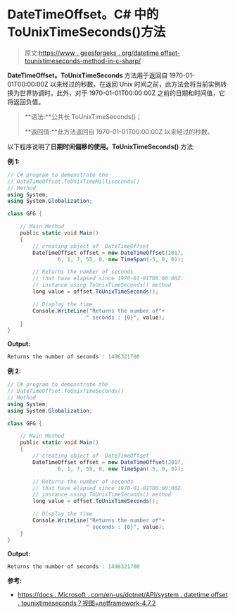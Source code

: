 # DateTimeOffset。C# 中的 ToUnixTimeSeconds()方法

> 原文:[https://www . geesforgeks . org/datetime offset-tounixtimeseconds-method-in-c-sharp/](https://www.geeksforgeeks.org/datetimeoffset-tounixtimeseconds-method-in-c-sharp/)

**DateTimeOffset。ToUnixTimeSeconds** 方法用于返回自 1970-01-01T00:00:00Z 以来经过的秒数。在返回 Unix 时间之前，此方法会将当前实例转换为世界协调时。此外，对于 1970-01-01T00:00:00Z 之前的日期和时间值，它将返回负值。

> **语法:**公共长 ToUnixTimeSeconds()；
> 
> **返回值:**此方法返回自 1970-01-01T00:00:00Z 以来经过的秒数。

以下程序说明了**日期时间偏移的使用。ToUnixTimeSeconds()** 方法:

**例 1:**

```cs
// C# program to demonstrate the
// DateTimeOffset.ToUnixTimeMilliseconds()
// Method
using System;
using System.Globalization;

class GFG {

    // Main Method
    public static void Main()
    {
        // creating object of  DateTimeOffset
        DateTimeOffset offset = new DateTimeOffset(2017,
                6, 1, 7, 55, 0, new TimeSpan(-5, 0, 0));

        // Returns the number of seconds
        // that have elapsed since 1970-01-01T00:00:00Z.
        // instance using ToUnixTimeSeconds() method
        long value = offset.ToUnixTimeSeconds();

        // Display the time
        Console.WriteLine("Returns the number of"+
                         " seconds : {0}", value);
    }
}
```

**Output:**

```cs
Returns the number of seconds : 1496321700

```

**例 2:**

```cs
// C# program to demonstrate the
// DateTimeOffset.ToUnixTimeSeconds()
// Method
using System;
using System.Globalization;

class GFG {

    // Main Method
    public static void Main()
    {
        // creating object of  DateTimeOffset
        DateTimeOffset offset = new DateTimeOffset(2017,
                6, 1, 7, 55, 0, new TimeSpan(-5, 0, 0));

        // Returns the number of seconds
        // that have elapsed since 1970-01-01T00:00:00Z.
        // instance using ToUnixTimeSeconds() method
        long value = offset.ToUnixTimeSeconds();

        // Display the time
        Console.WriteLine("Returns the number of"+
                         " seconds : {0}", value);
    }
}
```

**Output:**

```cs
Returns the number of seconds : 1496321700

```

**参考:**

*   [https://docs . Microsoft . com/en-us/dotnet/API/system . datetime offset . tounixtimeseconds？视图=netframework-4.7.2](https://docs.microsoft.com/en-us/dotnet/api/system.datetimeoffset.tounixtimeseconds?view=netframework-4.7.2)